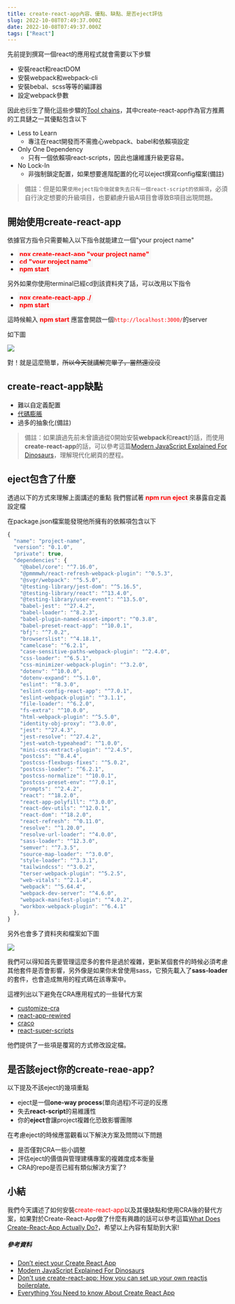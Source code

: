 ```yaml
---
title: create-react-app內容、優點、缺點、是否eject評估
slug: 2022-10-08T07:49:37.000Z
date: 2022-10-08T07:49:37.000Z
tags: ["React"]
---
```


<style> 
.rem25{
font-size:2.5rem;
}
.rem40{
font-size:4.0rem;
}
.red {
color:red;
}
.blue{
  color:blue;
}
.green{
  color:green;
}
.gray{
background-color:#D3D3D3;
}
.bdrs{
  border-radius: 4px;
}
@media (max-width: 576px) {
  .rem25{
    font-size:2rem;
  }
  .rem40{
    font-size:3.0rem;
  }
  .rem50{
    font-size:3.5rem;
  }
}
.red {
color:red;
}
.blue{
color:blue;
}
.code{
background-color:#f7f7f7;
padding :4px;
font-size:0.9rem;
font-weight:700;
}

</style>

先前提到撰寫一個react的應用程式就會需要以下步驟

* 安裝react和reactDOM
* 安裝webpack和webpack-cli
* 安裝bebal、scss等等的編譯器
* 設定webpack參數

因此也衍生了簡化這些步驟的[Tool chains](https://reactjs.org/docs/create-a-new-react-app.html#recommended-toolchains)，其中create-react-app作為官方推薦的工具鏈之一其優點包含以下
- Less to Learn
  - 專注在react開發而不需擔心webpack、babel和依賴項設定
- Only One Dependency
  - 只有一個依賴項react-scripts，因此也讓維護升級更容易。
- No Lock-In
  - 非強制鎖定配置，如果想要進階配置的化可以eject撰寫config檔案(備註)

> 備註：但是如果`使用eject指令後就會失去只有一個react-script的依賴項`，必須自行決定想要的升級項目，也要顧慮升級A項目會導致B項目出現問題。

## 開始使用create-react-app

依據官方指令只需要輸入以下指令就能建立一個"your project name"

- <span class="red code">npx create-react-app "your project name"</span>
- <span class="red code">cd "your project name"</span>
- <span class="red code">npm start</span>

另外如果你使用terminal已經cd到該資料夾了話，可以改用以下指令

- <span class="red code">npx create-react-app ./</span>
- <span class="red code">npm start</span>

這時候輸入<span class="red code">npm start</span>應當會開啟一個<span class="red">`http://localhost:3000/`</span>的server

如下圖

![](https://i.imgur.com/8fWfUxh.png)

對！就是這麼簡單，~~所以今天就講解完畢了，當然還沒沒~~

## create-react-app缺點

- 難以自定義配置
- [代碼膨脹](https://zh.wikipedia.org/zh-tw/%E4%BB%A3%E7%A0%81%E8%86%A8%E8%83%80)
- 過多的抽象化(備註)

> 備註：如果讀過先前未曾讀過從0開始安裝**webpack**和**react**的話，而使用**create-react-app**的話，可以參考這篇[Modern JavaScript Explained For Dinosaurs](https://medium.com/the-node-js-collection/modern-javascript-explained-for-dinosaurs-f695e9747b70)，理解現代化網頁的歷程。

## eject包含了什麼
透過以下的方式來理解上面講述的重點
我們嘗試著<span class="red code">npm run eject</span>來暴露自定義設定檔

在package.json檔案能發現他所擁有的依賴項包含以下

```javascript
{
  "name": "project-name",
  "version": "0.1.0",
  "private": true,
  "dependencies": {
    "@babel/core": "^7.16.0",
    "@pmmmwh/react-refresh-webpack-plugin": "^0.5.3",
    "@svgr/webpack": "^5.5.0",
    "@testing-library/jest-dom": "^5.16.5",
    "@testing-library/react": "^13.4.0",
    "@testing-library/user-event": "^13.5.0",
    "babel-jest": "^27.4.2",
    "babel-loader": "^8.2.3",
    "babel-plugin-named-asset-import": "^0.3.8",
    "babel-preset-react-app": "^10.0.1",
    "bfj": "^7.0.2",
    "browserslist": "^4.18.1",
    "camelcase": "^6.2.1",
    "case-sensitive-paths-webpack-plugin": "^2.4.0",
    "css-loader": "^6.5.1",
    "css-minimizer-webpack-plugin": "^3.2.0",
    "dotenv": "^10.0.0",
    "dotenv-expand": "^5.1.0",
    "eslint": "^8.3.0",
    "eslint-config-react-app": "^7.0.1",
    "eslint-webpack-plugin": "^3.1.1",
    "file-loader": "^6.2.0",
    "fs-extra": "^10.0.0",
    "html-webpack-plugin": "^5.5.0",
    "identity-obj-proxy": "^3.0.0",
    "jest": "^27.4.3",
    "jest-resolve": "^27.4.2",
    "jest-watch-typeahead": "^1.0.0",
    "mini-css-extract-plugin": "^2.4.5",
    "postcss": "^8.4.4",
    "postcss-flexbugs-fixes": "^5.0.2",
    "postcss-loader": "^6.2.1",
    "postcss-normalize": "^10.0.1",
    "postcss-preset-env": "^7.0.1",
    "prompts": "^2.4.2",
    "react": "^18.2.0",
    "react-app-polyfill": "^3.0.0",
    "react-dev-utils": "^12.0.1",
    "react-dom": "^18.2.0",
    "react-refresh": "^0.11.0",
    "resolve": "^1.20.0",
    "resolve-url-loader": "^4.0.0",
    "sass-loader": "^12.3.0",
    "semver": "^7.3.5",
    "source-map-loader": "^3.0.0",
    "style-loader": "^3.3.1",
    "tailwindcss": "^3.0.2",
    "terser-webpack-plugin": "^5.2.5",
    "web-vitals": "^2.1.4",
    "webpack": "^5.64.4",
    "webpack-dev-server": "^4.6.0",
    "webpack-manifest-plugin": "^4.0.2",
    "workbox-webpack-plugin": "^6.4.1"
  },
}
```

另外也會多了資料夾和檔案如下圖

![](https://i.imgur.com/Vf01mkL.png)

我們可以得知首先要管理這麼多的套件是過於複雜，更新某個套件的時候必須考慮其他套件是否會影響，另外像是如果你未曾使用sass，它預先載入了**sass-loader**的套件，也會造成無用的程式碼在該專案中。

這裡列出以下避免在CRA應用程式的一些替代方案
- [customize-cra](https://github.com/arackaf/customize-cra)
- [react-app-rewired](https://www.npmjs.com/package/react-app-rewired)
- [craco](https://github.com/dilanx/craco)
- [react-super-scripts](https://www.npmjs.com/package/react-super-scripts)

他們提供了一些項是覆寫的方式修改設定檔。

## 是否該eject你的create-reae-app?

以下提及不該eject的幾項重點

- eject是一個**one-way process**(單向過程)不可逆的反應
- 失去**react-script**的易維護性
- 你的**eject**會讓project複雜化恐致影響團隊

在考慮eject的時候應當觀看以下解決方案及問問以下問題

- 是否僅對CRA一些小調整
- 評估eject的價值與管理建構專案的複雜度成本衡量
- CRA的repo是否已經有類似解決方案了?

## 小結
我們今天講述了如何安裝<span class="red">create-react-app</span>以及其優缺點和使用CRA後的替代方案，如果對於Create-React-App做了什麼有興趣的話可以參考這篇[What Does Create-React-App Actually Do?](https://levelup.gitconnected.com/what-does-create-react-app-actually-do-73c899443d61)，希望以上內容有幫助到大家!

##### 參考資料
- [Don’t eject your Create React App](https://medium.com/curated-by-versett/dont-eject-your-create-react-app-b123c5247741)
- [Modern JavaScript Explained For Dinosaurs](https://medium.com/the-node-js-collection/modern-javascript-explained-for-dinosaurs-f695e9747b70)
- [Don't use create-react-app: How you can set up your own reactjs boilerplate.](https://dev.to/nikhilkumaran/don-t-use-create-react-app-how-you-can-set-up-your-own-reactjs-boilerplate-43l0)
- [Everything You Need to know About Create React App](https://www.dotnettricks.com/learn/react/create-react-app)

